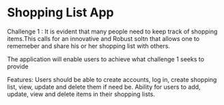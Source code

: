 # Shopping List App

Challenge 1 : It is evident that many people need to keep track of shopping items.This calls for an                 innovative and Robust soltn that allows one to rememeber and share his or her shopping                list with others.

The application will enable users to achieve what challenge 1 seeks to provide

Features: Users should be able to create accounts, log in, create shopping list, view, update and               delete them if need be.
          Ability for users to add, update, view and delete items in their shopping lists.




